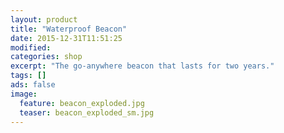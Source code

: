 ```yaml
---
layout: product
title: "Waterproof Beacon"
date: 2015-12-31T11:51:25
modified:
categories: shop
excerpt: "The go-anywhere beacon that lasts for two years."
tags: []
ads: false
image:
  feature: beacon_exploded.jpg
  teaser: beacon_exploded_sm.jpg 
---
```

<div data-moltin-product="1145882888747614706"></div>

